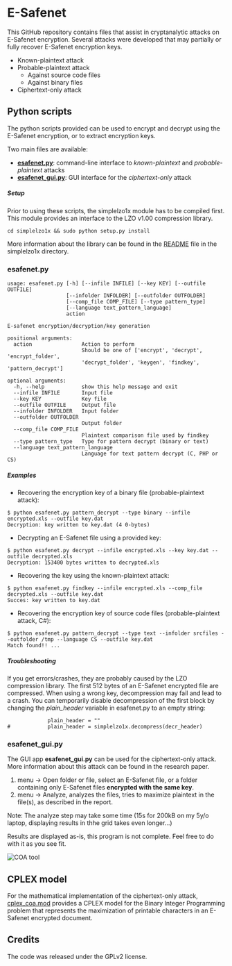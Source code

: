 E-Safenet
=========

This GitHub repository contains files that assist in cryptanalytic attacks on E-Safenet encryption.
Several attacks were developed that may partially or fully recover E-Safenet encryption keys.

 * Known-plaintext attack
 * Probable-plaintext attack
   * Against source code files
   * Against binary files
 * Ciphertext-only attack

## Python scripts

The python scripts provided can be used to encrypt and decrypt using the E-Safenet encryption, or to extract encryption keys.

Two main files are available:

 * [**esafenet.py**](esafenet.py): command-line interface to _known-plaintext_ and _probable-plaintext_ attacks
 * [**esafenet_gui.py**](esafenet_gui.py): GUI interface for the _ciphertext-only_ attack

##### Setup

Prior to using these scripts, the simplelzo1x module has to be compiled first.
This module provides an interface to the LZO v1.00 compression library.

```
cd simplelzo1x && sudo python setup.py install
```

More information about the library can be found in the [README](simplelzo1x/README) file in the simplelzo1x directory.

### esafenet.py

```none
usage: esafenet.py [-h] [--infile INFILE] [--key KEY] [--outfile OUTFILE]
                   [--infolder INFOLDER] [--outfolder OUTFOLDER]
                   [--comp_file COMP_FILE] [--type pattern_type]
                   [--language text_pattern_language]
                   action

E-safenet encryption/decryption/key generation

positional arguments:
  action                Action to perform
                        Should be one of ['encrypt', 'decrypt', 'encrypt_folder', 
                        'decrypt_folder', 'keygen', 'findkey', 'pattern_decrypt']

optional arguments:
  -h, --help            show this help message and exit
  --infile INFILE       Input file
  --key KEY             Key file
  --outfile OUTFILE     Output file
  --infolder INFOLDER   Input folder
  --outfolder OUTFOLDER
                        Output folder
  --comp_file COMP_FILE
                        Plaintext comparison file used by findkey
  --type pattern_type   Type for pattern decrypt (binary or text)
  --language text_pattern_language
                        Language for text pattern decrypt (C, PHP or CS)
```

##### Examples

 * Recovering the encryption key of a binary file (probable-plaintext attack):

```
$ python esafenet.py pattern_decrypt --type binary --infile encrypted.xls --outfile key.dat
Decryption: key written to key.dat (4 0-bytes)
```

 * Decrypting an E-Safenet file using a provided key:
```
$ python esafenet.py decrypt --infile encrypted.xls --key key.dat --outfile decrypted.xls
Decryption: 153400 bytes written to decrypted.xls
```

 * Recovering the key using the known-plaintext attack:
```
$ python esafenet.py findkey --infile encrypted.xls --comp_file decrypted.xls --outfile key.dat
Succes: key written to key.dat
```

 * Recovering the encryption key of source code files (probable-plaintext attack, C#):
```
$ python esafenet.py pattern_decrypt --type text --infolder srcfiles --outfolder /tmp --language CS --outfile key.dat
Match found!! ...
```

##### Troubleshooting

If you get errors/crashes, they are probably caused by the LZO compression library. The first 512 bytes of an E-Safenet encrypted file are compressed. When using a wrong key, decompression may fail and lead to a crash.
You can temporarily disable decompression of the first block by changing the *plain_header* variable in esafenet.py to an empty string:

```
             plain_header = ""
#            plain_header = simplelzo1x.decompress(decr_header)
```

### esafenet_gui.py

The GUI app **esafenet_gui.py** can be used for the ciphertext-only attack.
More information about this attack can be found in the research paper.

1. menu -> Open folder or file, select an E-Safenet file, or a folder containing only E-Safenet files **encrypted with the same key**.
2. menu -> Analyze, analyzes the files, tries to maximize plaintext in the file(s), as described in the report.

Note: The analyze step may take some time (15s for 200kB on my 5y/o laptop, displaying results in thhe grid takes even longer...)

Results are displayed as-is, this program is not complete. Feel free to do with it as you see fit.

![COA tool](../resources/coatool.png?raw=true)

## CPLEX model

For the mathematical implementation of the ciphertext-only attack, [cplex_coa.mod](cplex_coa.mod) provides a CPLEX model for the Binary Integer Programming problem that represents the maximization of printable characters in an E-Safenet encrypted document.

## Credits

The code was released under the GPLv2 license.
